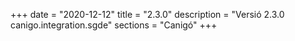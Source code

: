 +++
date        = "2020-12-12"
title       = "2.3.0"
description = "Versió 2.3.0 canigo.integration.sgde"
sections    = "Canigó"
+++